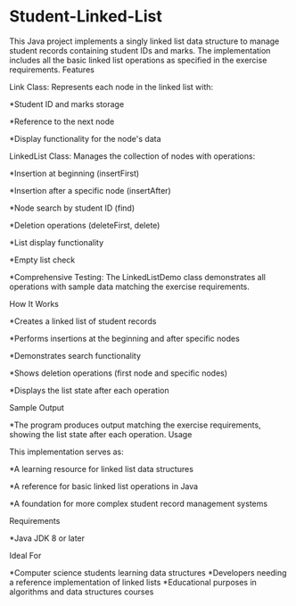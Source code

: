 # Student-Linked-List
This Java project implements a singly linked list data structure to manage student records containing student IDs and marks. The implementation includes all the basic linked list operations as specified in the exercise requirements.
Features

Link Class: Represents each node in the linked list with:

  *Student ID and marks storage
  
  *Reference to the next node
  
  *Display functionality for the node's data
  
LinkedList Class: Manages the collection of nodes with operations:

  *Insertion at beginning (insertFirst)
  
  *Insertion after a specific node (insertAfter)
  
  *Node search by student ID (find)
  
  *Deletion operations (deleteFirst, delete)
  
  *List display functionality
  
  *Empty list check
  
  *Comprehensive Testing: The LinkedListDemo class demonstrates all operations with sample data matching the exercise requirements.
  
How It Works

  *Creates a linked list of student records
  
  *Performs insertions at the beginning and after specific nodes
  
  *Demonstrates search functionality
  
  *Shows deletion operations (first node and specific nodes)
  
  *Displays the list state after each operation

Sample Output

*The program produces output matching the exercise requirements, showing the list state after each operation.
Usage

This implementation serves as:

  *A learning resource for linked list data structures
  
  *A reference for basic linked list operations in Java
  
  *A foundation for more complex student record management systems

Requirements

  *Java JDK 8 or later

Ideal For

  *Computer science students learning data structures
  *Developers needing a reference implementation of linked lists
  *Educational purposes in algorithms and data structures courses
